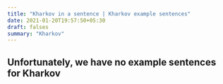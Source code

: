 ```yaml
---
title: "Kharkov in a sentence | Kharkov example sentences"
date: 2021-01-20T19:57:50+05:30
draft: falses
summary: "Kharkov"
---
```

## Unfortunately, we have no example sentences for Kharkov                 
